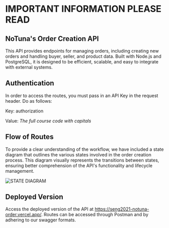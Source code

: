 # IMPORTANT INFORMATION PLEASE READ



## NoTuna's Order Creation API
This API provides endpoints for managing orders, including creating new orders and handling buyer, seller, and product data. Built with Node.js and PostgreSQL, it is designed to be efficient, scalable, and easy to integrate with external systems.

## Authentication

In order to access the routes, you must pass in an API Key in the request header. Do as follows:

Key: authorization

Value: _The full course code with capitals_

## Flow of Routes

To provide a clear understanding of the workflow, we have included a state diagram that outlines the various states involved in the order creation process. This diagram visually represents the transitions between states, ensuring better comprehension of the API's functionality and lifecycle management.

![STATE DIAGRAM](https://i.ibb.co/chLx87KQ/Soft-Blue-Illustrative-Online-Shopping-Procedure-Poster-42-x-42-cm.png)

## Deployed Version

Access the deployed version of the API at https://seng2021-notuna-order.vercel.app/. Routes can be accessed through Postman and by adhering to our swagger formats.

